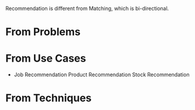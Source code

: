 Recommendation is different from Matching, which is bi-directional.

# From Problems

# From Use Cases

- Job Recommendation
Product Recommendation
Stock Recommendation

# From Techniques